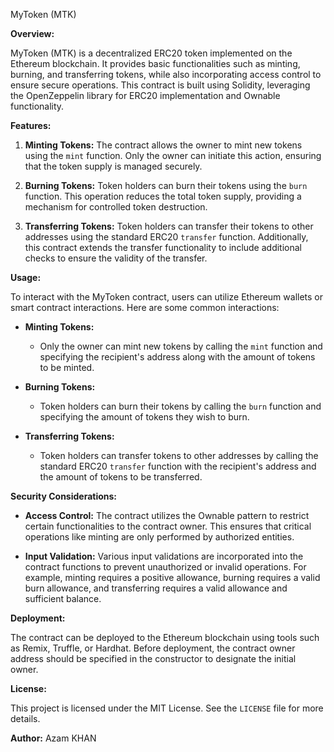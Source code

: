 MyToken (MTK) 

**Overview:**

MyToken (MTK) is a decentralized ERC20 token implemented on the Ethereum blockchain. It provides basic functionalities such as minting, burning, and transferring tokens, while also incorporating access control to ensure secure operations. This contract is built using Solidity, leveraging the OpenZeppelin library for ERC20 implementation and Ownable functionality.

**Features:**

1. **Minting Tokens:** The contract allows the owner to mint new tokens using the `mint` function. Only the owner can initiate this action, ensuring that the token supply is managed securely.

2. **Burning Tokens:** Token holders can burn their tokens using the `burn` function. This operation reduces the total token supply, providing a mechanism for controlled token destruction.

3. **Transferring Tokens:** Token holders can transfer their tokens to other addresses using the standard ERC20 `transfer` function. Additionally, this contract extends the transfer functionality to include additional checks to ensure the validity of the transfer.

**Usage:**

To interact with the MyToken contract, users can utilize Ethereum wallets or smart contract interactions. Here are some common interactions:

- **Minting Tokens:**
  - Only the owner can mint new tokens by calling the `mint` function and specifying the recipient's address along with the amount of tokens to be minted.

- **Burning Tokens:**
  - Token holders can burn their tokens by calling the `burn` function and specifying the amount of tokens they wish to burn.

- **Transferring Tokens:**
  - Token holders can transfer tokens to other addresses by calling the standard ERC20 `transfer` function with the recipient's address and the amount of tokens to be transferred.

**Security Considerations:**

- **Access Control:** The contract utilizes the Ownable pattern to restrict certain functionalities to the contract owner. This ensures that critical operations like minting are only performed by authorized entities.

- **Input Validation:** Various input validations are incorporated into the contract functions to prevent unauthorized or invalid operations. For example, minting requires a positive allowance, burning requires a valid burn allowance, and transferring requires a valid allowance and sufficient balance.

**Deployment:**

The contract can be deployed to the Ethereum blockchain using tools such as Remix, Truffle, or Hardhat. Before deployment, the contract owner address should be specified in the constructor to designate the initial owner.

**License:**

This project is licensed under the MIT License. See the `LICENSE` file for more details.

**Author:**
Azam KHAN
